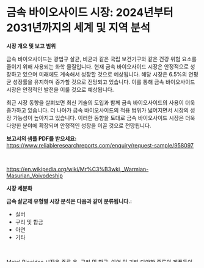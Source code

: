 <p><h1>금속 바이오사이드 시장: 2024년부터 2031년까지의 세계 및 지역 분석</h1></p><p><strong>시장 개요 및 보고 범위</strong></p>
<p><p>금속 바이오사이드는 광법규 살균, 비균과 같은 국립 보건기구와 같은 건강 위험 요소를 줄이기 위해 사용되는 화학 물질입니다. 현재 금속 바이오사이드 시장은 안정적으로 성장하고 있으며 미래에도 계속해서 성장할 것으로 예상됩니다. 해당 시장은 6.5%의 연평균 성장률을 유지하며 증가할 것으로 전망되고 있습니다. 이를 통해 금속 바이오사이드 시장은 안정적인 발전을 이룰 것으로 예상됩니다.</p><p>최근 시장 동향을 살펴보면 최신 기술의 도입과 함께 금속 바이오사이드의 사용이 더욱 증가하고 있습니다. 더 나아가 금속 바이오사이드의 적용 범위가 넓어지면서 시장의 성장 가능성이 높아지고 있습니다. 이러한 동향을 토대로 금속 바이오사이드 시장은 더욱 다양한 분야에 확장되며 안정적인 성장을 이끌 것으로 전망됩니다.</p></p>
<p><strong>보고서의 샘플 PDF를 받으세요:</strong> <a href="https://www.reliableresearchreports.com/enquiry/request-sample/958097">https://www.reliableresearchreports.com/enquiry/request-sample/958097</a></p>
<p>&nbsp;</p>
<p><a href="https://en.wikipedia.org/wiki/Mr%C3%B3wki,_Warmian-Masurian_Voivodeship">https://en.wikipedia.org/wiki/Mr%C3%B3wki,_Warmian-Masurian_Voivodeship</a></p>
<p><strong>시장 세분화</strong></p>
<p><strong>금속 살균제 유형별 시장 분석은 다음과 같이 분류됩니다.:</strong></p>
<p><ul><li>실버</li><li>구리 및 합금</li><li>아연</li><li>기타</li></ul></p>
<p>&nbsp;</p>
<p><p>Metal Biocides 시장은 주로 은, 구리 및 합금, 아연 및 기타 다양한 종류의 제품들이 포함되어 있습니다. 은은 높은 살균 특성을 가지고 있어 의료 및 식품 산업에서 널리 사용되고 있습니다. 구리 및 합금은 녹을 예방하고 세균 번식을 억제하는 데 효과적입니다. 아연은 금속 부식을 방지하고 기능성을 향상시키는 역할을 합니다. 다른 종류의 Metal Biocides는 특정한 용도에 맞게 설계되어 있습니다.</p></p>
<p><strong>보고서의 샘플 PDF를 받으세요:</strong>&nbsp;<a href="https://www.reliableresearchreports.com/enquiry/request-sample/958097">https://www.reliableresearchreports.com/enquiry/request-sample/958097</a></p>
<p>&nbsp;</p>
<p><strong> 금속 살균제 응용 분야별 시장 산업 조사는 다음과 같이 분류됩니다.:</strong></p>
<p><ul><li>농업</li><li>텍스타일</li><li>식품 및 음료</li><li>의료</li><li>기타</li></ul></p>
<p><strong><a href="https://www.reliableresearchreports.com/metal-biocides-r958097">https://www.reliableresearchreports.com/metal-biocides-r958097</a></strong></p>
<p>&nbsp;</p>
<p><p>금속 바이오사이드 시장 응용 분야는 농업, 직물, 식품 및 음료, 의학, 기타로 나뉘어집니다. 농업 분야에서는 작물 보호제로 사용되고, 직물 분야에서는 세균 및 균을 방지하기 위해 사용됩니다. 또한, 식품 및 음료 분야에서는 식품의 유통기한을 늘리고 세균 오염을 방지하는 데 사용됩니다. 또한, 의학 분야에서는 감염 예방 및 치료에 사용됩니다. 마지막으로, 그 밖의 분야에서는 다양한 용도로 활용됩니다.</p></p>
<p><strong>이 보고서 구매:</strong>&nbsp; <a href="https://www.reliableresearchreports.com/purchase/958097">https://www.reliableresearchreports.com/purchase/958097</a></p>
<p>&nbsp;</p>
<p><strong>지역 측면에서 금속 살균제 지역별로 이용 가능한 시장 플레이어는 다음과 같습니다.:</strong></p>
<p><ul>
    <li>
        North America:
        <ul>
            <li>United States</li>
            <li>Canada</li>
        </ul>
    </li>
    <li>
        Europe:
        <ul>
            <li>Germany</li>
            <li>France</li>
            <li>U.K.</li>
            <li>Italy</li>
            <li>Russia</li>
        </ul>
    </li>
    <li>
        Asia-Pacific:
        <ul>
            <li>China</li>
            <li>Japan</li>
            <li>South Korea</li>
            <li>India</li>
            <li>Australia</li>
            <li>China Taiwan</li>
            <li>Indonesia</li>
            <li>Thailand</li>
            <li>Malaysia</li>
        </ul>
    </li>
    <li>
        Latin America:
        <ul>
            <li>Mexico</li>
            <li>Brazil</li>
            <li>Argentina Korea</li>
            <li>Colombia</li>
        </ul>
    </li>
    <li>
        Middle East & Africa:
        <ul>
            <li>Turkey</li>
            <li>Saudi</li>
            <li>Arabia</li>
            <li>UAE</li>
            <li>Korea</li>
        </ul>
    </li>
    </ul></p>
<p>&nbsp;</p>
<p><strong>글로벌 금속 살균제 의 새로운 트렌드는 무엇입니까? 시장?</strong></p>
<p><p>글로벌 금속 바이오사이드 시장에서 현재 및 떠오르는 트렌드는 지속 가능한 제품에 대한 수요의 증가, 바이오사이드의 혁신적인 사용법 및 응용 프로그램의 다양성이다. 또한 소비자들의 건강 및 환경에 대한 우려가 높아지면서 친환경적이고 안전한 바이오사이드 제품에 대한 수요가 증가하고 있다. 향후에는 식품 및 의약품 분야에서의 바이오사이드 활용이 더욱 증가할 것으로 예상되며, 산업 및 농업 분야에서의 적용도 계속 확대될 전망이다. 변화하는 시장 환경에 발맞춰 금속 바이오사이드 시장은 지속적으로 성장하고 발전할 것으로 예측된다.</p></p>
<p><strong>이 보고서를 구매하기 전에 궁금한 점이 있으면 문의하거나 공유하세요.</strong>- <a href="https://www.reliableresearchreports.com/enquiry/pre-order-enquiry/958097">https://www.reliableresearchreports.com/enquiry/pre-order-enquiry/958097</a></p>
<p>&nbsp;</p>
<p><strong>주요 시장 참여자</strong></p>
<p><p>금속 바이오사이드 시장에서 BASF, Clariant, Dow Chemical, Lonza Group, Troy Corporation, Noble Biomaterials, Milliken Chemical Company, SteriTouch Ltd, Sanitized, Renaissance Chemicals 등의 기업들이 주요 플레이어로 나타나고 있습니다. 이 중 몇 가지 기업의 세부 정보를 살펴보면 다음과 같습니다.</p><p>BASF는 금속 바이오사이드 시장에서 주요 기업 중 하나로, 꾸준한 시장 성장과 혁신적인 제품 개발을 통해 경쟁력을 유지하고 있습니다. Clariant는 품질과 안전성에 중점을 두고 있으며, 고객 요구에 맞춘 맞춤형 솔루션을 제공하고 있습니다. Lonza Group는 생물 살균제 부문에서 선도적인 위치에 있으며, 최신 기술을 활용한 제품을 공급하고 있습니다.</p><p>이 기업들은 최근 금속 바이오사이드 시장에서 트렌드 중 하나로 환경 친화적인 제품과 지속 가능한 생산 방법을 강조하고 있습니다. 또한, 제품의 성능 향상과 다양한 산업 분야에 대한 적용 가능성을 개청하고 있습니다. 금속 바이오사이드 시장 규모는 지속적으로 성장하고 있으며, 이러한 기업들의 성공적인 비지니스 전략과 혁신적인 제품에 의해 더욱 확대될 전망입니다.</p><p>이러한 기업들의 매출은 각각 다르지만, Lonza Group는 약 50억 달러의 연간 매출을 기록하고 있으며, Troy Corporation은 약 20억 달러의 연간 매출을 기록하고 있습니다. 전반적으로, 금속 바이오사이드 시장의 경쟁 업체들은 다양한 전략과 혁신을 통해 시장에서의 경쟁력을 유지하고 있습니다.</p></p>
<p><strong>이 보고서 구매:</strong>&nbsp;&nbsp;<a href="https://www.reliableresearchreports.com/purchase/958097">https://www.reliableresearchreports.com/purchase/958097</a></p>
<p><p><a href="https://issuu.com/reportprime-2/docs/okr-tools-market-size-2030.pptx">OKR Tools Market</a></p><p><a href="https://github.com/amandajanedonnelly/Market-Research-Report-List-1/blob/main/pharmaceutical-plastic-bottles-market.md">Pharmaceutical Plastic Bottles Market</a></p><p><a href="https://issuu.com/reportprime-2/docs/online-dermatology-consultation-market-size-2030.p">Online Dermatology Consultation Market</a></p><p><a href="https://github.com/Bryanturray6576/Market-Research-Report-List-1/blob/main/rotomolded-containers-market.md">Rotomolded Containers Market</a></p></p>